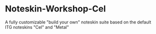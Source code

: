 # Noteskin-Workshop-Cel
A fully customizable "build your own" noteskin suite based on the default ITG noteskins "Cel" and "Metal"

